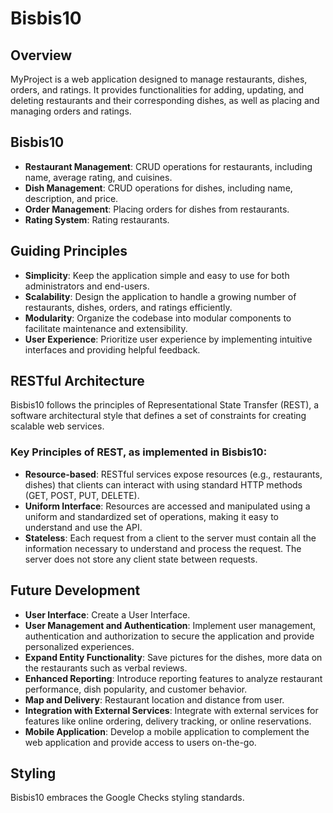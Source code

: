 # Bisbis10

## Overview

MyProject is a web application designed to manage restaurants, dishes, orders, and ratings. It provides functionalities for adding, updating, and deleting restaurants and their corresponding dishes, as well as placing and managing orders and ratings.

## Bisbis10

- **Restaurant Management**: CRUD operations for restaurants, including name, average rating, and cuisines.
- **Dish Management**: CRUD operations for dishes, including name, description, and price.
- **Order Management**: Placing orders for dishes from restaurants.
- **Rating System**: Rating restaurants.

## Guiding Principles

- **Simplicity**: Keep the application simple and easy to use for both administrators and end-users.
- **Scalability**: Design the application to handle a growing number of restaurants, dishes, orders, and ratings efficiently.
- **Modularity**: Organize the codebase into modular components to facilitate maintenance and extensibility.
- **User Experience**: Prioritize user experience by implementing intuitive interfaces and providing helpful feedback.

## RESTful Architecture

Bisbis10 follows the principles of Representational State Transfer (REST), a software architectural style that defines a set of constraints for creating scalable web services.

### Key Principles of REST, as implemented in Bisbis10:

- **Resource-based**: RESTful services expose resources (e.g., restaurants, dishes) that clients can interact with using standard HTTP methods (GET, POST, PUT, DELETE).
- **Uniform Interface**: Resources are accessed and manipulated using a uniform and standardized set of operations, making it easy to understand and use the API.
- **Stateless**: Each request from a client to the server must contain all the information necessary to understand and process the request. The server does not store any client state between requests.

## Future Development

- **User Interface**: Create a User Interface.
- **User Management and Authentication**: Implement user management, authentication and authorization to secure the application and provide personalized experiences.
- **Expand Entity Functionality**: Save pictures for the dishes, more data on the restaurants such as verbal reviews.
- **Enhanced Reporting**: Introduce reporting features to analyze restaurant performance, dish popularity, and customer behavior.
- **Map and Delivery**: Restaurant location and distance from user.
- **Integration with External Services**: Integrate with external services for features like online ordering, delivery tracking, or online reservations.
- **Mobile Application**: Develop a mobile application to complement the web application and provide access to users on-the-go.

## Styling

Bisbis10 embraces the Google Checks styling standards.